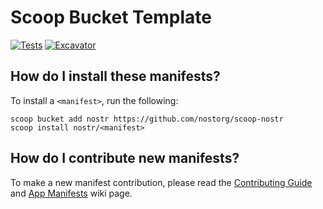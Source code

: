 # Scoop Bucket Template

[![Tests](https://github.com/nostorg/scoop-nostr/actions/workflows/ci.yml/badge.svg)](https://github.com/nostorg/scoop-nostr/actions/workflows/ci.yml) [![Excavator](https://github.com/nostorg/scoop-nostr/actions/workflows/excavator.yml/badge.svg)](https://github.com/nostorg/scoop-nostr/actions/workflows/excavator.yml)

## How do I install these manifests?

To install a `<manifest>`, run the following:

```pwsh
scoop bucket add nostr https://github.com/nostorg/scoop-nostr
scoop install nostr/<manifest>
```

## How do I contribute new manifests?

To make a new manifest contribution, please read the [Contributing
Guide](https://github.com/ScoopInstaller/.github/blob/main/.github/CONTRIBUTING.md)
and [App Manifests](https://github.com/ScoopInstaller/Scoop/wiki/App-Manifests)
wiki page.
